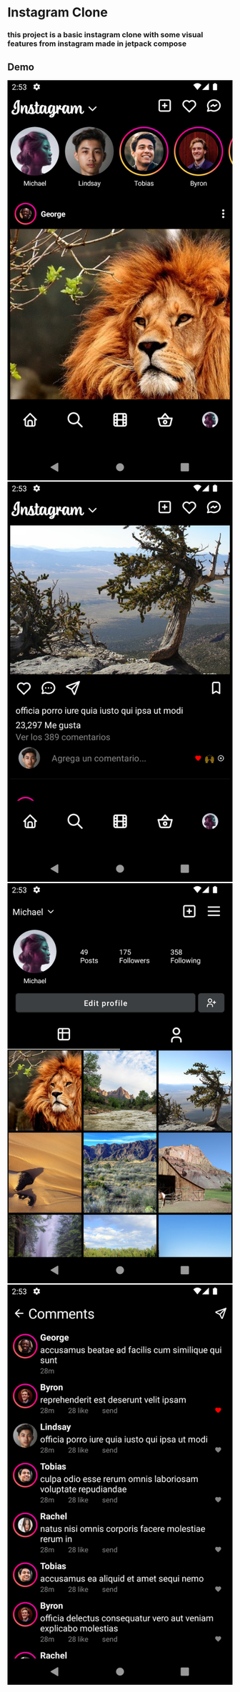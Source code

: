 # Instagram Clone

### this project is a basic instagram clone with some visual features from instagram made in jetpack compose

## Demo

![alt QR scanner](md-assets/1.png)
![alt QR scanner](md-assets/4.png)
![alt QR scanner](md-assets/2.png)
![alt QR scanner](md-assets/3.png)